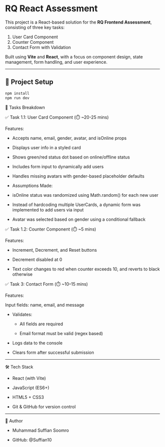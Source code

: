 # RQ React Assessment

This project is a React-based solution for the **RQ Frontend Assessment**, consisting of three key tasks:  
1. User Card Component  
2. Counter Component  
3. Contact Form with Validation  

Built using **Vite** and **React**, with a focus on component design, state management, form handling, and user experience.

---

## 🚀 Project Setup

```bash
npm install
npm run dev

```
🧩 Tasks Breakdown

✅ Task 1.1: User Card Component (⏱️ ~20-25 mins)

Features:

- Accepts name, email, gender, avatar, and isOnline props

- Displays user info in a styled card

- Shows green/red status dot based on online/offline status

- Includes form input to dynamically add users

- Handles missing avatars with gender-based placeholder defaults

- Assumptions Made:

- isOnline status was randomized using Math.random() for each new user

- Instead of hardcoding multiple UserCards, a dynamic form was implemented to add users via input

- Avatar was selected based on gender using a conditional fallback


✅ Task 1.2: Counter Component (⏱️ ~5 mins)

Features:

- Increment, Decrement, and Reset buttons

- Decrement disabled at 0

- Text color changes to red when counter exceeds 10, and reverts to black otherwise

✅ Task 3: Contact Form (⏱️ ~10–15 mins)

Features:

Input fields: name, email, and message

- Validates:

   -  All fields are required

   - Email format must be valid (regex based)

- Logs data to the console

- Clears form after successful submission

---


🛠️ Tech Stack
- React (with Vite)

- JavaScript (ES6+)

- HTML5 + CSS3

- Git & GitHub for version control

---

👤 Author

- Muhammad Suffian Soomro

- GitHub: @Suffian10
